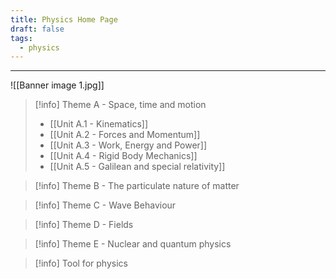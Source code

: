 ```yaml
---
title: Physics Home Page
draft: false
tags:
  - physics
---
```

---

![[Banner image 1.jpg]]

>[!info] Theme A - Space, time and motion
> - [[Unit A.1 - Kinematics]]
> - [[Unit A.2 - Forces and Momentum]]
> - [[Unit A.3 - Work, Energy and Power]]
> - [[Unit A.4 - Rigid Body Mechanics]]
> - [[Unit A.5 - Galilean and special relativity]]

>[!info] Theme B - The particulate nature of matter

>[!info] Theme C - Wave Behaviour

>[!info] Theme D - Fields

>[!info] Theme E - Nuclear and quantum physics

>[!info] Tool for physics
